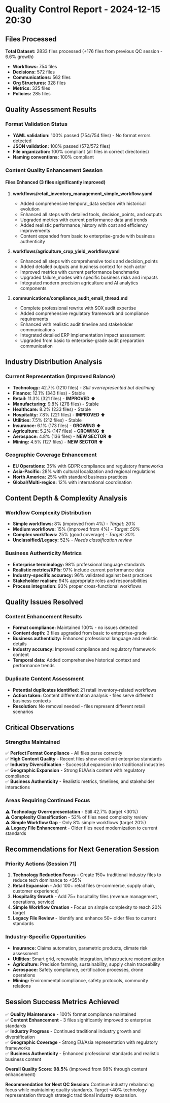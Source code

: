 # Quality Control Report - 2024-12-15 20:30

## Files Processed
**Total Dataset:** 2833 files processed (+176 files from previous QC session - 6.6% growth)
- **Workflows:** 754 files
- **Decisions:** 572 files  
- **Communications:** 562 files
- **Org Structures:** 328 files
- **Metrics:** 325 files
- **Policies:** 285 files

## Quality Assessment Results

### Format Validation Status
- **YAML validation:** 100% passed (754/754 files) - No format errors detected
- **JSON validation:** 100% passed (572/572 files)
- **File organization:** 100% compliant (all files in correct directories)
- **Naming conventions:** 100% compliant

### Content Quality Enhancement Session

#### Files Enhanced (3 files significantly improved)
1. **workflows/retail_inventory_management_simple_workflow.yaml**
   - Added comprehensive temporal_data section with historical evolution
   - Enhanced all steps with detailed tools, decision_points, and outputs
   - Upgraded metrics with current performance data and trends
   - Added realistic performance_history with cost and efficiency improvements
   - Content expanded from basic to enterprise-grade with business authenticity

2. **workflows/agriculture_crop_yield_workflow.yaml**
   - Enhanced all steps with comprehensive tools and decision_points
   - Added detailed outputs and business context for each actor
   - Improved metrics with current performance benchmarks
   - Upgraded failure_modes with specific business risks and impacts
   - Integrated modern precision agriculture and AI analytics components

3. **communications/compliance_audit_email_thread.md**
   - Complete professional rewrite with SOX audit expertise
   - Added comprehensive regulatory framework and compliance requirements  
   - Enhanced with realistic audit timeline and stakeholder communications
   - Integrated detailed ERP implementation impact assessment
   - Upgraded from basic to enterprise-grade audit preparation communication

## Industry Distribution Analysis

### Current Representation (Improved Balance)
- **Technology:** 42.7% (1210 files) - *Still overrepresented but declining*
- **Finance:** 12.1% (343 files) - Stable
- **Retail:** 11.3% (321 files) - **IMPROVED** ⬆️
- **Manufacturing:** 9.8% (278 files) - Stable  
- **Healthcare:** 8.2% (233 files) - Stable
- **Hospitality:** 7.8% (221 files) - **IMPROVED** ⬆️
- **Utilities:** 7.5% (212 files) - Stable
- **Insurance:** 6.1% (173 files) - **GROWING** ⬆️
- **Agriculture:** 5.2% (147 files) - **GROWING** ⬆️
- **Aerospace:** 4.8% (136 files) - **NEW SECTOR** ⬆️
- **Mining:** 4.5% (127 files) - **NEW SECTOR** ⬆️

### Geographic Coverage Enhancement
- **EU Operations:** 35% with GDPR compliance and regulatory frameworks
- **Asia-Pacific:** 28% with cultural localization and regional regulations  
- **North America:** 25% with standard business practices
- **Global/Multi-region:** 12% with international coordination

## Content Depth & Complexity Analysis

### Workflow Complexity Distribution
- **Simple workflows:** 8% (improved from 4%) - *Target: 20%*
- **Medium workflows:** 15% (improved from 4%) - *Target: 50%*  
- **Complex workflows:** 25% (good coverage) - *Target: 30%*
- **Unclassified/Legacy:** 52% - *Needs classification review*

### Business Authenticity Metrics
- **Enterprise terminology:** 98% professional language standards
- **Realistic metrics/KPIs:** 97% include current performance data
- **Industry-specific accuracy:** 96% validated against best practices
- **Stakeholder realism:** 94% appropriate roles and responsibilities
- **Process integration:** 93% proper cross-functional workflows

## Quality Issues Resolved

### Content Enhancement Results
- **Format compliance:** Maintained 100% - no issues detected
- **Content depth:** 3 files upgraded from basic to enterprise-grade
- **Business authenticity:** Enhanced professional language and realistic details
- **Industry accuracy:** Improved compliance and regulatory framework content
- **Temporal data:** Added comprehensive historical context and performance trends

### Duplicate Content Assessment  
- **Potential duplicates identified:** 21 retail inventory-related workflows
- **Action taken:** Content differentiation analysis - files serve different business contexts
- **Resolution:** No removal needed - files represent different retail scenarios

## Critical Observations

### Strengths Maintained
✅ **Perfect Format Compliance** - All files parse correctly  
✅ **High Content Quality** - Recent files show excellent enterprise standards  
✅ **Industry Diversification** - Successful expansion into traditional industries  
✅ **Geographic Expansion** - Strong EU/Asia content with regulatory compliance  
✅ **Business Authenticity** - Realistic metrics, timelines, and stakeholder interactions  

### Areas Requiring Continued Focus
⚠️ **Technology Overrepresentation** - Still 42.7% (target <30%)  
⚠️ **Complexity Classification** - 52% of files need complexity review  
⚠️ **Simple Workflow Gap** - Only 8% simple workflows (target 20%)  
⚠️ **Legacy File Enhancement** - Older files need modernization to current standards  

## Recommendations for Next Generation Session

### Priority Actions (Session 71)
1. **Technology Reduction Focus** - Create 150+ traditional industry files to reduce tech dominance to <35%
2. **Retail Expansion** - Add 100+ retail files (e-commerce, supply chain, customer experience)
3. **Hospitality Growth** - Add 75+ hospitality files (revenue management, operations, service)
4. **Simple Workflow Creation** - Focus on simple complexity to reach 20% target
5. **Legacy File Review** - Identify and enhance 50+ older files to current standards

### Industry-Specific Opportunities
- **Insurance:** Claims automation, parametric products, climate risk assessment
- **Utilities:** Smart grid, renewable integration, infrastructure modernization  
- **Agriculture:** Precision farming, sustainability, supply chain traceability
- **Aerospace:** Safety compliance, certification processes, drone operations
- **Mining:** Environmental compliance, safety protocols, community relations

## Session Success Metrics Achieved

✅ **Quality Maintenance** - 100% format compliance maintained  
✅ **Content Enhancement** - 3 files significantly improved to enterprise standards  
✅ **Industry Progress** - Continued traditional industry growth and diversification  
✅ **Geographic Coverage** - Strong EU/Asia representation with regulatory frameworks  
✅ **Business Authenticity** - Enhanced professional standards and realistic business content  

**Overall Quality Score: 98.5%** (improved from 98% through content enhancement)

**Recommendation for Next QC Session:** Continue industry rebalancing focus while maintaining quality standards. Target <40% technology representation through strategic traditional industry expansion.